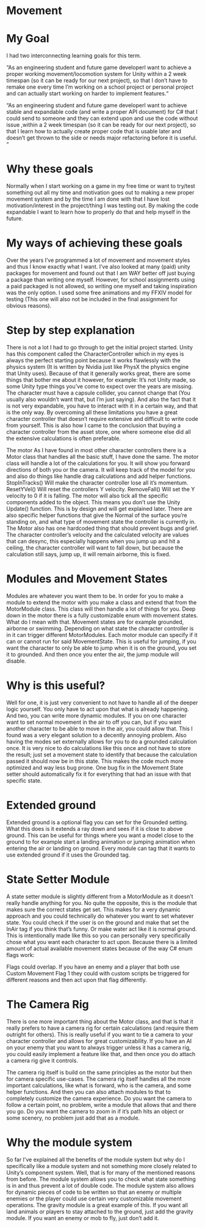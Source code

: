 # Movement

# My Goal
I had two interconnecting learning goals for this term. 

“As an engineering student and future game developerI want to achieve a proper working movement/locomotion system for Unity within a 2 week timespan (so it can be ready for our next project), so that I don’t have to remake one every time I’m working on a school project or personal project and can actually start working on harder to implement features.“

“As an engineering student and future game developerI want to achieve stable and expandable code (and write a proper API document) for C# that I could send to someone and they can extend upon and use the code without issue ,within a 2 week timespan (so it can be ready for our next project), so that I learn how to actually create proper code that is usable later and doesn’t get thrown to the side or needs major refactoring before it is useful. “

# Why these goals
Normally when I start working on a game in my free time or want to try/test something out all my time and motivation goes out to making a new proper movement system and by the time I am done with that I have lost motivation/interest in the project/thing I was testing out. By making the code expandable I want to learn how to properly do that and help myself in the future. 

# My ways of achieving these goals
Over the years I’ve programmed a lot of movement and movement styles and thus I know exactly what I want. I’ve also looked at many (paid) unity packages for movement and found out that I am WAY better off just buying a package than writing one myself. However, for school assignments using a paid packaged is not allowed, so writing one myself and taking inspiration was the only option. I used some free animations and my FFXIV model for testing (This one will also not be included in the final assignment for obvious reasons).

# Step by step explanation
There is not a lot I had to go through to get the initial project started. Unity has this component called the CharacterController which in my eyes is always the perfect starting point because it works flawlessly with the physics system (It is written by Nvidia just like PhysX the physics engine that Unity uses). Because of that it generally works great, there are some things that bother me about it however, for example: It’s not Unity made, so some Unity type things you’ve come to expect over the years are missing. The character must have a capsule collider, you cannot change that (You usually also wouldn’t want that, but I’m just saying). And also the fact that it is not very expandable, you have to interact with it in a certain way, and that is the only way. By overcoming all these limitations you have a great character controller that doesn’t require extensive and difficult to write code from yourself. This is also how I came to the conclusion that buying a character controller from the asset store, one where someone else did all the extensive calculations is often preferable. 

The motor
As I have found in most other character controllers there is a Motor class that handles all the basic stuff, I have done the same. The motor class will handle a lot of the calculations for you. It will show you forward directions of both you or the camera. It will keep track of the model for you and also do things like handle drag calculations and add helper functions. 
StopInTracks() Will make the character controller lose all it’s momentum. 
ResetYVel() Will reset the controllers Y velocity.
RemoveFall() Will set the Y velocity to 0 if it is falling.
The motor will also tick all the specific components added to the object. This means you don’t use the Unity Update() function. This is by design and will get explained later. There are also specific helper functions that give the Normal of the surface you’re standing on, and what type of movement state the controller is currently in. The Motor also has one hardcoded thing that should prevent bugs and grief. The character controller’s velocity and the calculated velocity are values that can desync, this especially happens when you jump up and hit a ceiling, the character controller will want to fall down, but because the calculation still says, jump up, it will remain airborne, this is fixed.

# Modules and Movement States
Modules are whatever you want them to be. In order for you to make a module to extend the motor with you make a class and extend that from the MotorModule class. This class will then handle a lot of things for you. Deep down in the motor there is a fully customizable enum with movement states. What do I mean with that. Movement states are for example grounded, airborne or swimming. Depending on what state the character controller is in it can trigger different MotorModules. Each motor module can specify if it can or cannot run for said MovementState. This is useful for jumping, if you want the character to only be able to jump when it is on the ground, you set it to grounded. And then once you enter the air, the jump module will disable.

# Why is this useful? 
Well for one, it is just very convenient to not have to handle all of the deeper logic yourself. You only have to act upon that what is already happening. And two, you can write more dynamic modules. If you on one character want to set normal movement in the air to off you can, but if you want another character to be able to move in the air, you could allow that. This I found was a very elegant solution to a decently annoying problem. Also having the modes set externally allows for you to do a grounded calculation once. It is very nice to do calculations like this once and not have to store the result; just set a movement state to identify that because the calculation passed it should now be in this state. This makes the code much more optimized and way less bug prone. One bug fix in the Movement State setter should automatically fix it for everything that had an issue with that specific state.

# Extended ground
Extended ground is a optional flag you can set for the Grounded setting. What this does is it extends a ray down and sees if it is close to above ground. This can be useful for things where you want a model close to the ground to for example start a landing animation or jumping animation when entering the air or landing on ground. Every module can tag that it wants to use extended ground if it uses the Grounded tag.

# State Setter Module
A state setter module is slightly different from a MotorModule as it doesn’t really handle anything for you. No quite the opposite, this is the module that makes sure the correct states get set. This makes for a very dynamic approach and you could technically do whatever you want to set whatever state. You could check if the user is on the ground and make that set the InAir tag if you think that’s funny. Or make water act like it is normal ground. This is intentionally made like this so you can personally very specifically chose what you want each character to act upon. Because there is a limited amount of actual available movement states because of the way C# enum flags work:
 
Flags could overlap. If you have an enemy and a player that both use Custom Movement Flag 1 they could with custom scripts be triggered for different reasons and then act upon that flag differently.

# The Camera Rig
There is one more important thing about the Motor class, and that is that it really prefers to have a camera rig for certain calculations (and require them outright for others). This is really useful if you want to tie a camera to your character controller and allows for great customizability. If you have an AI on your enemy that you want to always trigger unless it has a camera rig, you could easily implement a feature like that, and then once you do attach a camera rig give it controls. 

The camera rig itself is build on the same principles as the motor but then for camera specific use-cases. The camera rig itself handles all the more important calculations, like what is forward, who is the camera, and some helper functions. And then you can also attach modules to that to completely customize the camera experience. Do you want the camera to follow a certain point, no problem, write a module that allows that and there you go. Do you want the camera to zoom in if it’s path hits an object or some scenery, no problem just add that as a module.

# Why the module system
So far I’ve explained all the benefits of the module system but why do I specifically like a module system and not something more closely related to Unity’s component system. Well, that is for many of the mentioned reasons from before. The module system allows you to check what state something is in and thus prevent a lot of double code. The module system also allows for dynamic pieces of code to be written so that an enemy or multiple enemies or the player could use certain very customizable movement operations. The gravity module is a great example of this. If you want all land animals or players to stay attached to the ground, just add the gravity module. If you want an enemy or mob to fly, just don’t add it. 

